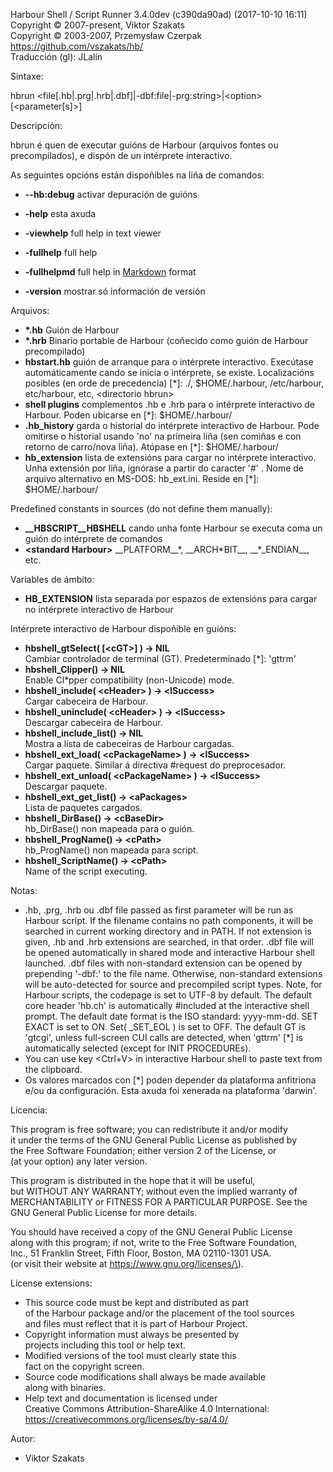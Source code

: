 Harbour Shell / Script Runner 3.4.0dev \(c390da90ad\) \(2017-10-10 16:11\)  
Copyright &copy; 2007-present, Viktor Szakats  
Copyright &copy; 2003-2007, Przemysław Czerpak  
<https://github.com/vszakats/hb/>  
Traducción \(gl\): JLalín  

Sintaxe:  
  
  hbrun &lt;file\[.hb|.prg|.hrb|.dbf\]|-dbf:file|-prg:string&gt;|&lt;option&gt; \[&lt;parameter\[s\]&gt;\]  
  
Descripción:  


  hbrun é quen de executar guións de Harbour \(arquivos fontes ou precompilados\), e dispón de un intérprete interactivo.
  
As seguintes opcións están dispoñibles na liña de comandos:  


 - **--hb:debug** activar depuración de guións


 - **-help** esta axuda
 - **-viewhelp** full help in text viewer
 - **-fullhelp** full help
 - **-fullhelpmd** full help in [Markdown](https://daringfireball.net/projects/markdown/) format
 - **-version** mostrar só información de versión
  
Arquivos:  


 - **\*.hb** Guión de Harbour
 - **\*.hrb** Binario portable de Harbour \(coñecido como guión de Harbour precompilado\)
 - **hbstart.hb** guión de arranque para o intérprete interactivo. Execútase automáticamente cando se inicia o intérprete, se existe. Localizacións posibles \(en orde de precedencia\) \[\*\]: ./, $HOME/.harbour, /etc/harbour, etc/harbour, etc, &lt;directorio hbrun&gt;
 - **shell plugins** complementos .hb e .hrb para o intérprete interactivo de Harbour. Poden ubicarse en \[\*\]: $HOME/.harbour/
 - **.hb\_history** garda o historial do intérprete interactivo de Harbour. Pode omitirse o historial usando 'no' na primeira liña \(sen comiñas e con retorno de carro/nova liña\). Atópase en \[\*\]: $HOME/.harbour/
 - **hb\_extension** lista de extensións para cargar no intérprete interactivo. Unha extensión por liña, ignórase a partir do caracter '\#' . Nome de arquivo alternativo en MS-DOS: hb\_ext.ini. Reside en \[\*\]: $HOME/.harbour/


Predefined constants in sources \(do not define them manually\):


 - **\_\_HBSCRIPT\_\_HBSHELL** cando unha fonte Harbour se executa coma un guión do intérprete de comandos
 - **&lt;standard Harbour&gt;** \_\_PLATFORM\_\_\*, \_\_ARCH\*BIT\_\_, \_\_\*\_ENDIAN\_\_, etc.
  
Variables de ámbito:  


 - **HB\_EXTENSION** lista separada por espazos de extensións para cargar no intérprete interactivo de Harbour
  
Intérprete interactivo de Harbour dispoñible en guións:  


 - **hbshell\_gtSelect\( \[&lt;cGT&gt;\] \) -&gt; NIL**  
Cambiar controlador de terminal \(GT\). Predeterminado \[\*\]: 'gttrm'
 - **hbshell\_Clipper\(\) -&gt; NIL**  
Enable Cl\*pper compatibility \(non-Unicode\) mode.
 - **hbshell\_include\( &lt;cHeader&gt; \) -&gt; &lt;lSuccess&gt;**  
Cargar cabeceira de Harbour.
 - **hbshell\_uninclude\( &lt;cHeader&gt; \) -&gt; &lt;lSuccess&gt;**  
Descargar cabeceira de Harbour.
 - **hbshell\_include\_list\(\) -&gt; NIL**  
Mostra a lista de cabeceiras de Harbour cargadas.
 - **hbshell\_ext\_load\( &lt;cPackageName&gt; \) -&gt; &lt;lSuccess&gt;**  
Cargar paquete. Similar á directiva \#request do preprocesador.
 - **hbshell\_ext\_unload\( &lt;cPackageName&gt; \) -&gt; &lt;lSuccess&gt;**  
Descargar paquete.
 - **hbshell\_ext\_get\_list\(\) -&gt; &lt;aPackages&gt;**  
Lista de paquetes cargados.
 - **hbshell\_DirBase\(\) -&gt; &lt;cBaseDir&gt;**  
hb\_DirBase\(\) non mapeada para o guión.
 - **hbshell\_ProgName\(\) -&gt; &lt;cPath&gt;**  
hb\_ProgName\(\) non mapeada para script.
 - **hbshell\_ScriptName\(\) -&gt; &lt;cPath&gt;**  
Name of the script executing.
  
Notas:  


  - .hb, .prg, .hrb ou .dbf file passed as first parameter will be run as Harbour script. If the filename contains no path components, it will be searched in current working directory and in PATH. If not extension is given, .hb and .hrb extensions are searched, in that order. .dbf file will be opened automatically in shared mode and interactive Harbour shell launched. .dbf files with non-standard extension can be opened by prepending '-dbf:' to the file name. Otherwise, non-standard extensions will be auto-detected for source and precompiled script types. Note, for Harbour scripts, the codepage is set to UTF-8 by default. The default core header 'hb.ch' is automatically \#included at the interactive shell prompt. The default date format is the ISO standard: yyyy-mm-dd. SET EXACT is set to ON. Set\( \_SET\_EOL \) is set to OFF. The default GT is 'gtcgi', unless full-screen CUI calls are detected, when 'gttrm' \[\*\] is automatically selected \(except for INIT PROCEDUREs\).
  - You can use key &lt;Ctrl\+V&gt; in interactive Harbour shell to paste text from the clipboard.
  - Os valores marcados con \[\*\] poden depender da plataforma anfitriona e/ou da configuración. Esta axuda foi xenerada na plataforma 'darwin'.
  
Licencia:  


  This program is free software; you can redistribute it and/or modify  
it under the terms of the GNU General Public License as published by  
the Free Software Foundation; either version 2 of the License, or  
\(at your option\) any later version.  
  
This program is distributed in the hope that it will be useful,  
but WITHOUT ANY WARRANTY; without even the implied warranty of  
MERCHANTABILITY or FITNESS FOR A PARTICULAR PURPOSE.  See the  
GNU General Public License for more details.  
  
You should have received a copy of the GNU General Public License  
along with this program; if not, write to the Free Software Foundation,  
Inc., 51 Franklin Street, Fifth Floor, Boston, MA 02110-1301 USA.  
\(or visit their website at https://www.gnu.org/licenses/\).  
  
License extensions:  
  - This source code must be kept and distributed as part  
    of the Harbour package and/or the placement of the tool sources  
    and files must reflect that it is part of Harbour Project.  
  - Copyright information must always be presented by  
    projects including this tool or help text.  
  - Modified versions of the tool must clearly state this  
    fact on the copyright screen.  
  - Source code modifications shall always be made available  
    along with binaries.  
  - Help text and documentation is licensed under  
    Creative Commons Attribution-ShareAlike 4.0 International:  
    https://creativecommons.org/licenses/by-sa/4.0/  

  
Autor:  


 - Viktor Szakats 
